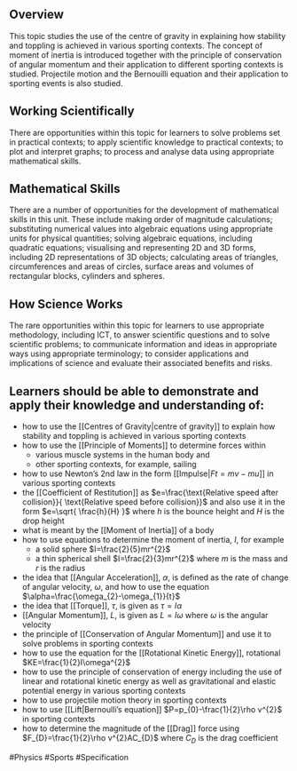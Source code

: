 ## Overview
This topic studies the use of the centre of gravity in explaining how stability and toppling is achieved in various sporting contexts. The concept of moment of inertia is introduced together with the principle of conservation of angular momentum and their application to different sporting contexts is studied. Projectile motion and the Bernouilli equation and their application to sporting events is also studied.
## Working Scientifically
There are opportunities within this topic for learners to solve problems set in practical contexts; to apply scientific knowledge to practical contexts; to plot and interpret graphs; to process and analyse data using appropriate mathematical skills. 
## Mathematical Skills
There are a number of opportunities for the development of mathematical skills in this unit. These include making order of magnitude calculations; substituting numerical values into algebraic equations using appropriate units for physical quantities; solving algebraic equations, including quadratic equations; visualising and representing 2D and 3D forms, including 2D representations of 3D objects; calculating areas of triangles, circumferences and areas of circles, surface areas and volumes of rectangular blocks, cylinders and spheres.
## How Science Works
The rare opportunities within this topic for learners to use appropriate methodology, including ICT, to answer scientific questions and to solve scientific problems; to communicate information and ideas in appropriate ways using appropriate terminology; to consider applications and implications of science and evaluate their associated benefits and risks.
## Learners should be able to demonstrate and apply their knowledge and understanding of:
- how to use the [[Centres of Gravity|centre of gravity]] to explain how stability and toppling is achieved in various sporting contexts
- how to use the [[Principle of Moments]] to determine forces within
    - various muscle systems in the human body and
    - other sporting contexts, for example, sailing
- how to use Newton’s 2nd law in the form [[Impulse|$Ft=mv-mu$]] in various sporting contexts
- the [[Coefficient of Restitution]] as $e=\frac{\text{Relative speed after collision}}{ \text{Relative speed before collision}}$ and also use it in the form $e=\sqrt{ \frac{h}{H} }$ where $h$ is the bounce height and $H$ is the drop height
- what is meant by the [[Moment of Inertia]] of a body
- how to use equations to determine the moment of inertia, $I$, for example
    - a solid sphere $I=\frac{2}{5}mr^{2}$
    - a thin spherical shell $I=\frac{2}{3}mr^{2}$ where $m$ is the mass and $r$ is the radius
- the idea that [[Angular Acceleration]], $\alpha$, is defined as the rate of change of angular velocity, $\omega$, and how to use the equation $\alpha=\frac{\omega_{2}-\omega_{1}}{t}$
- the idea that [[Torque]], $\tau$, is given as $\tau=I\alpha$
- [[Angular Momentum]], $L$, is given as $L=I\omega$ where $\omega$ is the angular velocity
- the principle of [[Conservation of Angular Momentum]] and use it to solve problems in sporting contexts
- how to use the equation for the [[Rotational Kinetic Energy]], rotational $KE=\frac{1}{2}I\omega^{2}$
- how to use the principle of conservation of energy including the use of linear and rotational kinetic energy as well as gravitational and elastic potential energy in various sporting contexts
- how to use projectile motion theory in sporting contexts
- how to use [[Lift|Bernoulli’s equation]] $P=p_{0}-\frac{1}{2}\rho v^{2}$ in sporting contexts
- how to determine the magnitude of the [[Drag]] force using $F_{D}=\frac{1}{2}\rho v^{2}AC_{D}$ where $C_{D}$ is the drag coefficient

#Physics #Sports #Specification